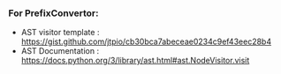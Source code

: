 ### For PrefixConvertor: 
- AST visitor template : https://gist.github.com/jtpio/cb30bca7abeceae0234c9ef43eec28b4
- AST Documentation : https://docs.python.org/3/library/ast.html#ast.NodeVisitor.visit